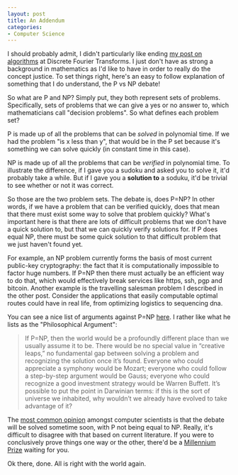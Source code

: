 ```yaml
---
layout: post
title: An Addendum
categories:
- Computer Science
---
```


I should probably admit, I didn't particularly like ending <a href="../complexity-rockstars" target="_blank">my post on algorithms</a> at Discrete Fourier Transforms. I just don't have as strong a background in mathematics as I'd like to have in order to really do the concept justice. To set things right, here's an easy to follow explanation of something that I do understand, the P vs NP debate!

So what are P and NP? Simply put, they both represent sets of problems. Specifically, sets of problems that we can give a yes or no answer to, which mathematicians call "decision problems". So what defines each problem set?

P is made up of all the problems that can be <em>solved</em> in polynomial time. If we had the problem "is x less than y", that would be in the P set because it's something we can solve quickly (in constant time in this case).

NP is made up of all the problems that can be <em>verified</em> in polynomial time. To illustrate the difference, if I gave you a sudoku and asked you to solve it, it'd probably take a while. But if I gave you a <strong>solution to</strong> a soduku, it'd be trivial to see whether or not it was correct.

So those are the two problem sets. The debate is, does P=NP? In other words, if we have a problem that can be verified quickly, does that mean that there must exist some way to solve that problem quickly? What's important here is that there are lots of difficult problems that we don't have a quick solution to, but that we can quickly verify solutions for. If P does equal NP, there must be some quick solution to that difficult problem that we just haven't found yet.

For example, an NP problem currently forms the basis of most current public-key cryptography: the fact that it is computationally impossible to factor huge numbers. If P=NP then there must actually be an efficient way to do that, which would effectively break services like https, ssh, pgp and bitcoin. Another example is the travelling salesman problem I described in the other post. Consider the applications that easily computable optimal routes could have in real life, from optimizing logistics to sequencing dna.

You can see a nice list of arguments against P=NP  <a href="http://www.scottaaronson.com/blog/?p=122" target="_blank">here</a>. I rather like what he lists as the "Philosophical Argument": 

<blockquote><p>If P=NP, then the world would be a profoundly different place than we usually assume it to be. There would be no special value in “creative leaps,” no fundamental gap between solving a problem and recognizing the solution once it’s found. Everyone who could appreciate a symphony would be Mozart; everyone who could follow a step-by-step argument would be Gauss; everyone who could recognize a good investment strategy would be Warren Buffett. It’s possible to put the point in Darwinian terms: if this is the sort of universe we inhabited, why wouldn’t we already have evolved to take advantage of it?</p></blockquote>
The <a href="http://www.cs.umd.edu/~gasarch/papers/poll.pdf" target="_blank">most common opinion</a> amongst computer scientists is that the debate will be solved sometime soon, with P not being equal to NP. Really, it's difficult to disagree with that based on current literature. If you were to conclusively prove things one way or the other, there'd be a <a href="http://www.claymath.org/millennium/" target="_blank">Millennium Prize</a> waiting for you.

Ok there, done. All is right with the world again.